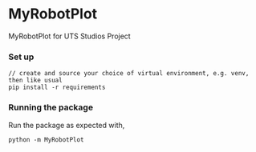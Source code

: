 # MyRobotPlot
MyRobotPlot for UTS Studios Project

### Set up

```
// create and source your choice of virtual environment, e.g. venv, then like usual
pip install -r requirements
```

### Running the package

Run the package as expected with,

```
python -m MyRobotPlot
```